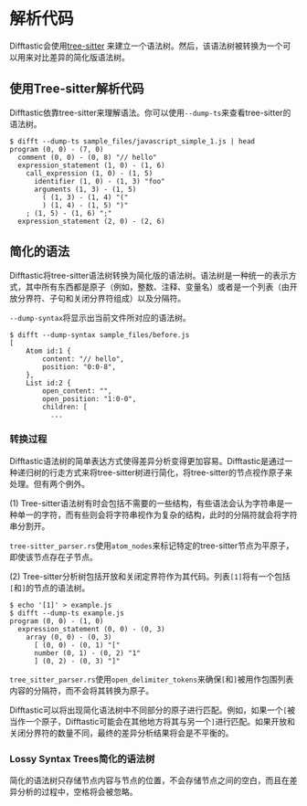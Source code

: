 # 解析代码

Difftastic会使用[tree-sitter](https://tree-sitter.github.io/tree-sitter/) 来建立一个语法树。然后，该语法树被转换为一个可以用来对比差异的简化版语法树。

## 使用Tree-sitter解析代码

Difftastic依靠tree-sitter来理解语法。你可以使用`--dump-ts`来查看tree-sitter的语法树。

```
$ difft --dump-ts sample_files/javascript_simple_1.js | head
program (0, 0) - (7, 0)
  comment (0, 0) - (0, 8) "// hello"
  expression_statement (1, 0) - (1, 6)
    call_expression (1, 0) - (1, 5)
      identifier (1, 0) - (1, 3) "foo"
      arguments (1, 3) - (1, 5)
        ( (1, 3) - (1, 4) "("
        ) (1, 4) - (1, 5) ")"
    ; (1, 5) - (1, 6) ";"
  expression_statement (2, 0) - (2, 6)
```

## 简化的语法

Difftastic将tree-sitter语法树转换为简化版的语法树。语法树是一种统一的表示方式，其中所有东西都是原子（例如，整数、注释、变量名）或者是一个列表（由开放分界符、子句和关闭分界符组成）以及分隔符。

`--dump-syntax`将显示出当前文件所对应的语法树。

```
$ difft --dump-syntax sample_files/before.js
[
    Atom id:1 {
        content: "// hello",
        position: "0:0-8",
    },
    List id:2 {
        open_content: "",
        open_position: "1:0-0",
        children: [
          ...
```

### 转换过程

Difftastic语法树的简单表达方式使得差异分析变得更加容易。Difftastic是通过一种递归树的行走方式来将tree-sitter树进行简化，将tree-sitter的节点视作原子来处理。但有两个例外。

(1) Tree-sitter语法树有时会包括不需要的一些结构，有些语法会认为字符串是一种单一的字符，而有些则会将字符串视作为复杂的结构，此时的分隔符就会将字符串分割开。

`tree-sitter_parser.rs`使用`atom_nodes`来标记特定的tree-sitter节点为平原子，即使该节点存在子节点。

(2) Tree-sitter分析树包括开放和关闭定界符作为其代码。列表`[1]`将有一个包括`[`和`]`的节点的语法树。

```
$ echo '[1]' > example.js
$ difft --dump-ts example.js
program (0, 0) - (1, 0)
  expression_statement (0, 0) - (0, 3)
    array (0, 0) - (0, 3)
      [ (0, 0) - (0, 1) "["
      number (0, 1) - (0, 2) "1"
      ] (0, 2) - (0, 3) "]"
```

`tree_sitter_parser.rs`使用`open_delimiter_tokens`来确保`[`和`]`被用作包围列表内容的分隔符，而不会将其转换为原子。

Difftastic可以将出现简化语法树中不同部分的原子进行匹配。例如，如果一个`[`被当作一个原子，Difftastic可能会在其他地方将其与另一个`]`进行匹配。如果开放和关闭分界符的数量不同，最终的差异分析结果将会是不平衡的。

### Lossy Syntax Trees简化的语法树

简化的语法树只存储节点内容与节点的位置，不会存储节点之间的空白，而且在差异分析的过程中，空格将会被忽略。
